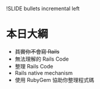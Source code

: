 !SLIDE bullets incremental left

# 本日大綱

* <del>其實你不會寫 Rails</del>
* 無法理解的 Rails Code
* 整理 Rails Code
* Rails native mechanism
* 使用 RubyGem 協助你整理程式碼
